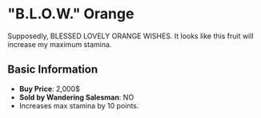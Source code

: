 # "B.L.O.W." Orange

Supposedly, BLESSED LOVELY ORANGE WISHES. It looks like this fruit will increase my maximum stamina.

## Basic Information

- **Buy Price**: 2,000$
- **Sold by Wandering Salesman**: NO
- Increases max stamina by 10 points.